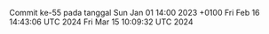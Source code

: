 Commit ke-55 pada tanggal Sun Jan 01 14:00 2023 +0100
Fri Feb 16 14:43:06 UTC 2024
Fri Mar 15 10:09:32 UTC 2024
